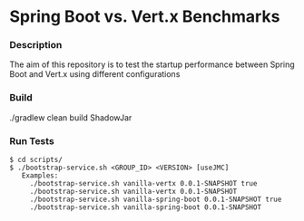 # Spring Boot vs. Vert.x Benchmarks

### Description

The aim of this repository is to test the startup performance between Spring Boot and Vert.x using different configurations

### Build 

./gradlew clean build ShadowJar

### Run Tests

```
$ cd scripts/
$ ./bootstrap-service.sh <GROUP_ID> <VERSION> [useJMC]
   Examples:
     ./bootstrap-service.sh vanilla-vertx 0.0.1-SNAPSHOT true
     ./bootstrap-service.sh vanilla-vertx 0.0.1-SNAPSHOT
     ./bootstrap-service.sh vanilla-spring-boot 0.0.1-SNAPSHOT true
     ./bootstrap-service.sh vanilla-spring-boot 0.0.1-SNAPSHOT
```